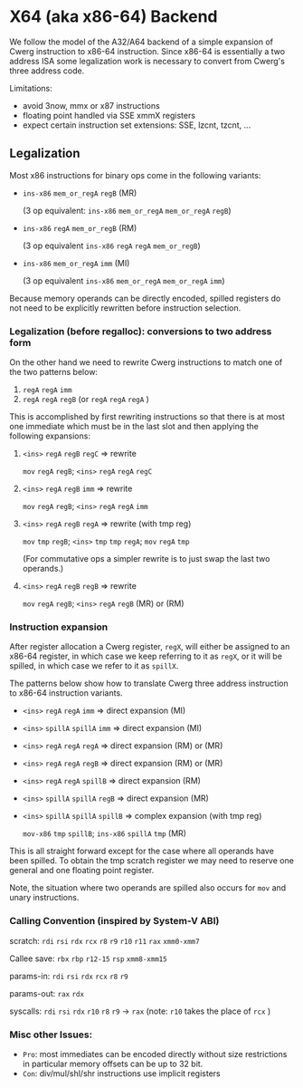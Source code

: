 # X64 (aka x86-64) Backend

We follow the model of the A32/A64 backend of a simple expansion of Cwerg
instruction to x86-64 instruction.
Since x86-64 is essentially a two address ISA some legalization work is necessary
to convert from Cwerg's three address code.

Limitations:

* avoid  3now, mmx or x87 instructions 
* floating point handled via SSE xmmX registers 
* expect certain instruction set extensions: SSE, lzcnt, tzcnt, ...

## Legalization

Most x86 instructions for binary ops come in the following variants:

* `ins-x86` `mem_or_regA` `regB` (MR)

   (3 op equivalent: `ins-x86` `mem_or_regA` `mem_or_regA` `regB`)
* `ins-x86` `regA` `mem_or_regB` (RM) 

   (3 op equivalent `ins-x86` `regA` `regA` `mem_or_regB`)
* `ins-x86` `mem_or_regA` `imm` (MI)

   (3 op equivalent `ins-x86` `mem_or_regA` `mem_or_regA` `imm`)
   



Because memory operands can be directly encoded, spilled registers do not need
to be explicitly rewritten before instruction selection.




### Legalization (before regalloc): conversions to two address form

On the other hand we need to rewrite Cwerg instructions to match one of the two
patterns below: 

1. `regA` `regA` `imm` 
2. `regA` `regA` `regB`  (or `regA` `regA` `regA` )

This is accomplished by first rewriting instructions so that there is at most one 
immediate which must be in the last slot and then applying the following
expansions: 


1. `<ins>` `regA` `regB` `regC` => rewrite

   `mov` `regA` `regB`; `<ins>` `regA` `regA` `regC`
   
2. `<ins>` `regA` `regB` `imm` => rewrite

   `mov` `regA` `regB`;  `<ins>` `regA` `regA` `imm`

3. `<ins>` `regA` `regB` `regA` => rewrite (with tmp reg)

   `mov` `tmp` `regB`; `<ins>` `tmp` `tmp` `regA`; `mov` `regA` `tmp`
    
   (For commutative ops a simpler rewrite is to just swap the last two operands.)
    
4. `<ins>` `regA` `regB` `regB` => rewrite

    `mov` `regA` `regB`; `<ins>` `regA` `regB` (MR) or (RM)


### Instruction expansion

After register allocation a Cwerg register, `regX`, will either be assigned
to an x86-64 register, in which case we keep referring to  it as `regX`, 
or it will be spilled, in which case we refer to it as `spillX`.


The patterns below show how to translate Cwerg three address instruction to
x86-64 instruction variants.


* `<ins>` `regA` `regA` `imm` => direct expansion (MI)
* `<ins>` `spillA` `spillA` `imm` => direct expansion (MI)
* `<ins>` `regA` `regA` `regA` => direct expansion (RM) or (MR)
* `<ins>` `regA` `regA` `regB` => direct expansion (RM) or (MR)
* `<ins>` `regA` `regA` `spillB` => direct expansion (RM)
* `<ins>` `spillA` `spillA` `regB` => direct expansion (MR)
* `<ins>` `spillA` `spillA` `spillB` => complex expansion (with tmp reg)
 
   `mov-x86` `tmp` `spillB`; `ins-x86` `spillA` `tmp` (MR)


This is all straight forward except for the case where all operands have been spilled.
To obtain the tmp scratch register we may need to reserve one general and one 
floating point register.

Note, the situation where two operands are spilled also occurs for `mov` and unary
instructions.



### Calling Convention (inspired by System-V ABI)
scratch: `rdi` `rsi` `rdx` `rcx` `r8` `r9` `r10` `r11` `rax` `xmm0-xmm7`
         
Callee save:  `rbx` `rbp` `r12-15` `rsp` `xmm8-xmm15`

params-in: `rdi` `rsi` `rdx` `rcx` `r8` `r9` 

params-out: `rax` `rdx`

syscalls: `rdi` `rsi` `rdx` `r10` `r8` `r9` -> `rax` 
           (note: `r10` takes the place of `rcx` )    

### Misc other Issues:

* `Pro`: most immediates can be encoded directly without size restrictions
         in particular memory offsets can be up to 32 bit.
* `Con`: div/mul/shl/shr instructions use implicit registers

